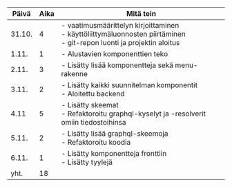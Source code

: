 Päivä | Aika | Mitä tein
--- | --- | ---
31.10. | 4 | - vaatimusmäärittelyn kirjoittaminen<br> - käyttöliittymäluonnosten piirtäminen<br> - git-repon luonti ja projektin aloitus
1.11. | 1 | - Alustavien komponenttien teko
2.11. | 3 | - Lisätty lisää komponentteja sekä menu-rakenne <br>
3.11. | 2 | - Lisätty kaikki suunnitelman komponentit <br> - Aloitettu backend
4.11 | 5 | - Lisätty skeemat <br> - Refaktoroitu graphql-kyselyt ja -resolverit omiin tiedostoihinsa <br>
5.11. | 2 | - Lisätty lisää graphql-skeemoja <br> - Refaktoroitu koodia
6.11. | 1 | - Lisätty komponentteja fronttiin <br> - Lisätty tyylejä
yht. | 18 |